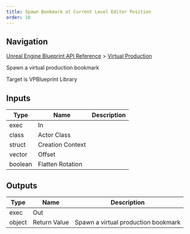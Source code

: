 ```yaml
---
title: Spawn Bookmark at Current Level Editor Position
order: 18
---
```

## Navigation

[Unreal Engine Blueprint API Reference](https://dev.epicgames.com/documentation/en-us/unreal-engine/BlueprintAPI) > [Virtual Production](https://dev.epicgames.com/documentation/en-us/unreal-engine/BlueprintAPI/VirtualProduction)

Spawn a virtual production bookmark

Target is VPBlueprint Library

## Inputs

| Type | Name | Description |
| --- | --- | --- |
| exec | In |  |
| class | Actor Class |  |
| struct | Creation Context |  |
| vector | Offset |  |
| boolean | Flatten Rotation |  |

## Outputs

| Type | Name | Description |
| --- | --- | --- |
| exec | Out |  |
| object | Return Value | Spawn a virtual production bookmark |
